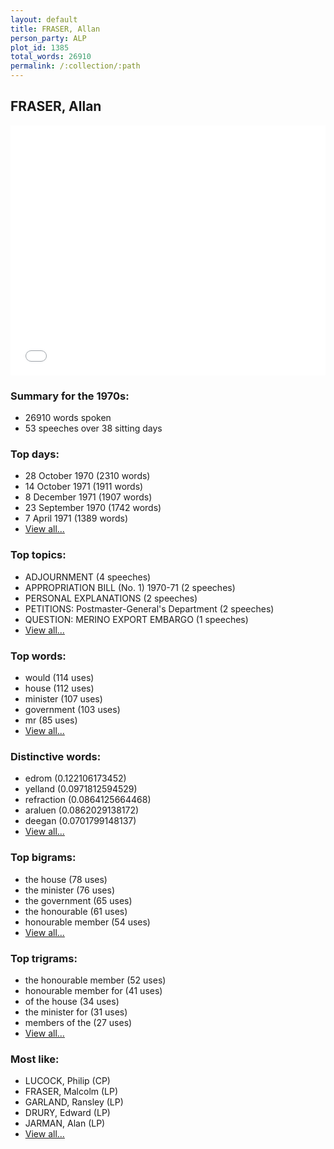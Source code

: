```yaml
---
layout: default
title: FRASER, Allan
person_party: ALP
plot_id: 1385
total_words: 26910
permalink: /:collection/:path
---
```


## FRASER, Allan

<iframe width="100%" height="400" frameborder="0" scrolling="no" src="//plot.ly/~wragge/1385.embed"></iframe>


### Summary for the 1970s:

* 26910 words spoken
* 53 speeches over 38 sitting days


### Top days:

* 28 October 1970 (2310 words)
* 14 October 1971 (1911 words)
* 8 December 1971 (1907 words)
* 23 September 1970 (1742 words)
* 7 April 1971 (1389 words)
* [View all...](days/)


### Top topics:

* ADJOURNMENT (4 speeches)
* APPROPRIATION BILL (No. 1) 1970-71 (2 speeches)
* PERSONAL EXPLANATIONS (2 speeches)
* PETITIONS: Postmaster-General's Department (2 speeches)
* QUESTION: MERINO EXPORT EMBARGO (1 speeches)
* [View all...](topics/)


### Top words:

* would (114 uses)
* house (112 uses)
* minister (107 uses)
* government (103 uses)
* mr (85 uses)
* [View all...](words/)


### Distinctive words:

* edrom (0.122106173452)
* yelland (0.0971812594529)
* refraction (0.0864125664468)
* araluen (0.0862029138172)
* deegan (0.0701799148137)
* [View all...](sig_words/)


### Top bigrams:

* the house (78 uses)
* the minister (76 uses)
* the government (65 uses)
* the honourable (61 uses)
* honourable member (54 uses)
* [View all...](bigrams/)


### Top trigrams:

* the honourable member (52 uses)
* honourable member for (41 uses)
* of the house (34 uses)
* the minister for (31 uses)
* members of the (27 uses)
* [View all...](trigrams/)


### Most like:

* LUCOCK, Philip (CP)
* FRASER, Malcolm (LP)
* GARLAND, Ransley (LP)
* DRURY, Edward (LP)
* JARMAN, Alan (LP)
* [View all...](similarities/)
